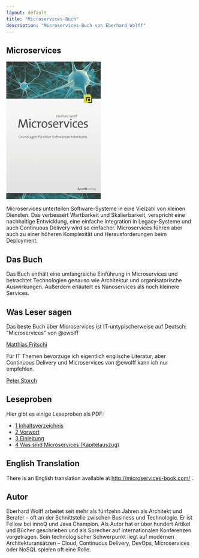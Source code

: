 ```yaml
---
layout: default
title: "Microservices-Buch"
description: "Microservices-Buch von Eberhard Wolff"
---
```


Microservices
---

<img src="images/book.png" width="50%" /> 


Microservices unterteilen Software-Systeme in eine Vielzahl von
kleinen Diensten. Das verbessert Wartbarkeit und Skalierbarkeit,
verspricht eine nachhaltige Entwicklung, eine einfache
Integration in Legacy-Systeme und auch Continuous Delivery wird
so einfacher. Microservices führen aber auch zu einer höheren
Komplexität und Herausforderungen beim Deployment.

## Das Buch

Das Buch enthält eine umfangreiche Einführung in Microservices
und betrachtet Technologien genauso wie Architektur und
organisatorische Auswirkungen. Außerdem erläutert es
Nanoservices als noch kleinere Services.

## Was Leser sagen

Das beste Buch über Microservices ist IT-untypischerweise auf Deutsch:
      "Microservices" von @ewolff

[Matthias Fritschi](https://twitter.com/matfsw/status/671222544729579520)

Für IT Themen bevorzuge ich eigentlich englische Literatur, aber
Continuous Delivery und Microservices von @ewolff kann ich nur
empfehlen.

[Peter Storch](https://twitter.com/storchp/status/678547218119401473)

      
## Leseproben

Hier gibt es einige Leseproben als PDF:
      
* [1 Inhaltsverzeichnis](Buch_1_Inhaltsverzeichnis.pdf)
* [2 Vorwort](Buch_2_Vorwort.pdf)
* [3 Einleitung](Buch_3_Einleitung.pdf)
* [4 Was sind Microservices (Kapitelauszug)](Buch_4_Was_sind_Microservices(Kapitelauszug).pdf)

      
## English Translation

There is an English translation available at
      <http://microservices-book.com/> .

## Autor

Eberhard Wolff arbeitet seit mehr als fünfzehn Jahren als Architekt
und Berater – oft an der Schnittstelle zwischen Business und
Technologie. Er ist Fellow bei innoQ und Java Champion. Als Autor hat
er über hundert Artikel und Bücher geschrieben und als Sprecher auf
internationalen Konferenzen vorgetragen. Sein technologischer
Schwerpunkt liegt auf modernen Architekturansätzen – Cloud, Continuous
Delivery, DevOps, Microservices oder NoSQL spielen oft eine Rolle.
